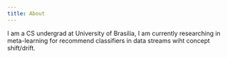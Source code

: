 ```yaml
---
title: About
---
```


I am a CS undergrad at University of Brasilia, I am currently researching
in meta-learning for recommend classifiers in data streams wiht concept shift/drift.
